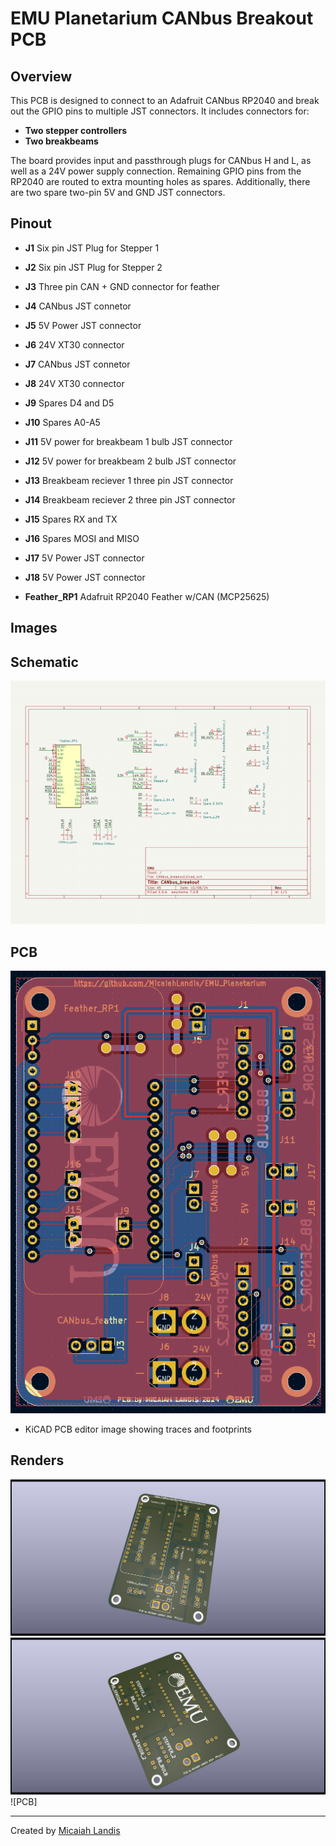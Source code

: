 # EMU Planetarium CANbus Breakout PCB

## Overview

This PCB is designed to connect to an Adafruit CANbus RP2040 and break out the GPIO pins to multiple JST connectors. It includes connectors for:
- **Two stepper controllers**
- **Two breakbeams**

The board provides input and passthrough plugs for CANbus H and L, as well as a 24V power supply connection. Remaining GPIO pins from the RP2040 are routed to extra mounting holes as spares. Additionally, there are two spare two-pin 5V and GND JST connectors.

## Pinout

- **J1** Six pin JST Plug for Stepper 1
- **J2** Six pin JST Plug for Stepper 2
- **J3** Three pin CAN + GND connector for feather
- **J4** CANbus JST connetor
- **J5** 5V Power JST connector
- **J6** 24V XT30 connector
- **J7** CANbus JST connetor
- **J8** 24V XT30 connector
- **J9** Spares D4 and D5
- **J10** Spares A0-A5
- **J11** 5V power for breakbeam 1 bulb JST connector
- **J12** 5V power for breakbeam 2 bulb JST connector
- **J13** Breakbeam reciever 1 three pin JST connector
- **J14** Breakbeam reciever 2 three pin JST connector
- **J15** Spares RX and TX
- **J16** Spares MOSI and MISO
- **J17** 5V Power JST connector
- **J18** 5V Power JST connector

- **Feather_RP1** Adafruit RP2040 Feather w/CAN (MCP25625)

## Images

## Schematic
![Schematic](https://github.com/MicaiahLandis/EMU_Planetarium/blob/main/Mechanical/Electrical/CANbus_breakout_PCB/schematic.png)

## PCB
![PCB](https://github.com/MicaiahLandis/EMU_Planetarium/blob/main/Mechanical/Electrical/CANbus_breakout_PCB/PCBeditor_image.png)
- KiCAD PCB editor image showing traces and footprints

## Renders
![PCB](https://github.com/MicaiahLandis/EMU_Planetarium/blob/main/Mechanical/Electrical/CANbus_breakout_PCB/CANbus_breakout_front.png)
![PCB](https://github.com/MicaiahLandis/EMU_Planetarium/blob/main/Mechanical/Electrical/CANbus_breakout_PCB/CANbus_breakout_back.png)
![PCB]



---

Created by [Micaiah Landis](http://micaiahlandis.com)
